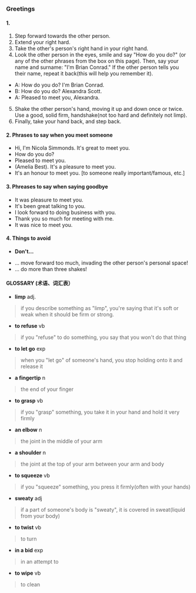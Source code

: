 
### Greetings

#### 1. 
1. Step forward towards the other person.
2. Extend your right hard.
3. Take the other's person's right hand in your right hand.
4. Look the other person in the eyes, smile and say "How do you do?" (or any of the other phrases from the box on this page). 
Then, say your name and surname: "I'm Brian Conrad." If the other person tells you their name, repeat it back(this will help you remember it).
+ A: How do you do? I'm Brian Conrad.
+ B: How do you do? Alexandra Scott.
+ A: Pleased to meet you, Alexandra.
5. Shake the other person's hand, moving it up and down once or twice. Use a good, solid firm, handshake(not too hard and definitely not limp).
6. Finally, take your hand back, and step back.

#### 2. Phrases to say when you meet someone
+ Hi, I'm Nicola Simmonds. It's great to meet you.
+ How do you do?
+ Pleased to meet you.
+ (Amelia Best). It's a pleasure to meet you.
+ It's an honour to meet you. [to someone really important/famous, etc.]

#### 3. Phreases to say when saying goodbye
+ It was pleasure to meet you.
+ It's been great talking to you.
+ I look forward to doing business with you.
+ Thank you so much for meeting with me.
+ It was nice to meet you.

#### 4. Things to avoid
- **Don't...**
+ ... move forward too much, invading the other person's personal space!
+ ... do more than three shakes! 
#### GLOSSARY (术语、词汇表）

- **limp** adj. 
>if you describe something as "limp", you're saying that it's soft or weak when it should be firm or strong.
- **to refuse** vb 
>if you "refuse" to do something, you say that you won't do that thing
- **to let go** exp
>when you "let go" of someone's hand, you stop holding onto it and release it
- **a fingertip** n
>the end of your finger
- **to grasp** vb
>if you "grasp" something, you take it in your hand and hold it very firmly
- **an elbow** n
>the joint in the middle of your arm
- **a shoulder** n
>the joint at the top of your arm between your arm and body
- **to squeeze** vb
>if you "squeeze" something, you press it firmly(often with your hands)
- **sweaty** adj
>if a part of someone's body is "sweaty", it is covered in sweat(liquid from your body)
- **to twist** vb
>to turn
- **in a bid** exp
>in an attempt to
- **to wipe** vb
>to clean

